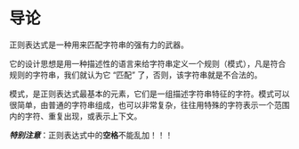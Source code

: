 # 导论

正则表达式是一种用来匹配字符串的强有力的武器。

它的设计思想是用一种描述性的语言来给字符串定义一个规则（模式），凡是符合规则的字符串，我们就认为它 “匹配” 了，否则，该字符串就是不合法的。

模式，是正则表达式最基本的元素，它们是一组描述字符串特征的字符。模式可以很简单，由普通的字符串组成，也可以非常复杂，往往用特殊的字符表示一个范围内的字符、重复出现，或表示上下文。

_**特别注意**_：正则表达式中的**空格**不能乱加！！！
